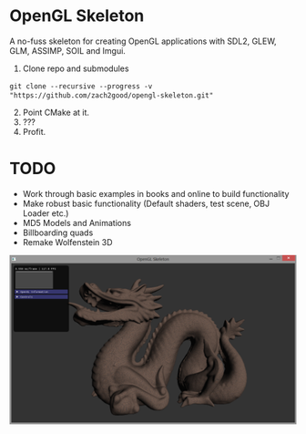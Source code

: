 OpenGL Skeleton 
===

A no-fuss skeleton for creating OpenGL applications with SDL2, GLEW, GLM, ASSIMP, SOIL and Imgui.

1) Clone repo and submodules
```
git clone --recursive --progress -v "https://github.com/zach2good/opengl-skeleton.git"
```
2) Point CMake at it.<br>
3) ???<br>
4) Profit.<br>

TODO
===
* Work through basic examples in books and online to build functionality
* Make robust basic functionality (Default shaders, test scene, OBJ Loader etc.)
* MD5 Models and Animations
* Billboarding quads
* Remake Wolfenstein 3D 

![Screenshot](screenshot.png)

